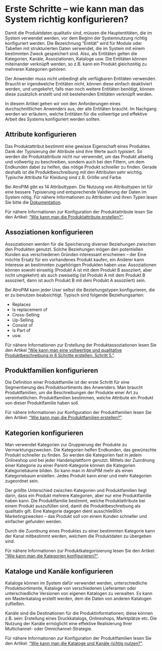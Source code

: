 # Erste Schritte – wie kann man das System richtig konfigurieren?

Damit die Produktdaten qualitativ sind, müssen die Hauptentitäten, die im System verwendet werden, vor dem Beginn der Systemnutzung richtig konfiguriert werden. Die Bezeichnung “Entität” wird für Module oder Tabellen mit strukturierten Daten verwendet, die im System mit einem bestimmten Zweck gespeichert sind. Also, als Entitäten gelten die Kategorien, Kanäle, Assoziationen, Kataloge usw. Die Entitäten können miteinander verknüpft werden, so z.B. kann ein Produkt gleichzeitig zu mehreren Kategorien gehören. 

Der Anwender muss nicht unbedingt alle verfügbaren Entitäten verwenden. Braucht er irgendwelche Entitäten nicht, können diese einfach deaktiviert werden, und umgekehrt, falls man noch weitere Entitäten benötigt, können diese zusätzlich erstellt und mit bestehenden Entitäten verknüpft werden.

In diesem Artikel gehen wir von den Anforderungen eines durchschnittlichen Anwenders aus, der alle Entitäten braucht. Im Nachgang werden wir erläutern, welche Entitäten für die vollwertige und effektive Arbeit des Systems konfiguriert werden sollten. 

## Attribute konfigurieren

Das Produktattribut bestimmt eine gewisse Eigenschaft eines Produktes. Dank der Typisierung der Attribute sind ihre Werte auch typisiert. So werden die Produktattribute nicht nur verwendet, um das Produkt allseitig und vollwertig zu beschreiben, sondern auch bei den Filtern, um dem Endkunden dabei zu helfen, das nötige Produkt schneller zu finden. Gerade deshalb ist die Produktbeschreibung mit den Attributen sehr wichtig. Typische Attribute für Kleidung sind z.B. Größe und Farbe. 

Bei AtroPIM gibt es 14 Attributtypen. Die Nutzung von Attributtypen ist für eine bessere Typisierung und entsprechende Validierung der Daten im System nötig. Für nähere Informationen zu Attributen und ihren Typen lesen Sie bitte die [Dokumentation](/atrocore/docs/blob/master/atropim/user-guide/attributes.md). 

Für nähere Informationen zur Konfiguration der Produktattribute lesen Sie den Artikel: [“Wie kann man die Produktattribute erstellen?”](./wie-kann-man-die-produktattribute-erstellen.md).

## Assoziationen konfigurieren

Assoziationen werden für die Speicherung diverser Beziehungen zwischen den Produkten genutzt. Solche Beziehungen mögen den potentiellen Kunden aus verschiedenen Gründen interessant erscheinen – der Eine möchte Ersatz für ein vorhandenes Produkt kaufen, ein Anderer kann Interesse an bestimmten zugehörigen Produkten haben usw. Assoziationen können sowohl einseitig (Produkt A ist mit dem Produkt B assoziiert, aber nicht umgekehrt) als auch zweiseitig (ist Produkt A mit dem Produkt B assoziiert, dann ist auch Produkt B mit dem Produkt A assoziiert) sein. 

Bei AtroPIM kann jeder User selbst die Beziehungstypen konfigurieren, die er zu benutzen beabsichtigt. Typisch sind folgende Beziehungsarten: 

-   Replaces
-   Is replacement of
-   Cross-Selling
-   Up-Selling
-   Consist of
-   Is Part of
-   usw.

Für nähere Informationen zur Erstellung der Produktassoziationen lesen Sie den Artikel [“Wie kann man eine vollwertige und qualitative Produktbeschreibung in 6 Schritte erstellen. Schritt 5.”](./produktbeschreibung-in-6-schritten.md#schritt-5-geben-sie-assoziierte-produkte-an).

## Produktfamilien konfigurieren

Die Definition einer Produktfamilie ist der erste Schritt für eine Segmentierung des Produktsortiments des Anwenders. Man braucht Produktfamilien, um die Beschreibungen der Produkte einer Art zu vereinheitlichen. Produktfamilien bestimmen, welche Attribute ein Produkt von dieser Produktfamilie haben soll. 

Für nähere Informationen zur Konfiguration der Produktfamilien lesen Sie den Artikel: [“Wie kann man die Produktfamilien erstellen?”](./wie-kann-man-die-produktfamilien-erstellen.md).

## Kategorien konfigurieren

Man verwendet Kategorien zur Gruppierung der Produkte zu Vermarktungszwecken. Die Kategorien helfen Endkunden, das gewünschte Produkt schneller zu finden. So werden die Kategorien fast in jedem Onlineshop und bei jeder Handelsplattform genutzt. Mittels der Zuordnung einer Kategorie zu einer Parent-Kategorie können die Kategorien Kategoriebäume bilden. So kann man in AtroPIM mehr als einen Kategoriebaum erstellen. Jedes Produkt kann einer und mehr Kategorien zugeordnet sein. 

Der größte Unterschied zwischen Kategorien und Produktfamilien liegt darin, dass ein Produkt mehrere Kategorien, aber nur eine Produktfamilie haben kann. Die Produktfamilie bestimmt, welche Produktattribute bei einem Produkt auszufüllen sind, damit die Produktbeschreibung als qualitativ gilt. Eine Kategorie dagegen dient ausschließlich Marketingzwecken – das Produkt soll von einem Kunden schneller und einfacher gefunden werden.

Durch die Zuordnung eines Produktes zu einer bestimmten Kategorie kann der Kanal mitbestimmt werden, welchem die Produktdaten zu übergeben sind.

Für nähere Informationen zur  Produktkategorisierung lesen Sie den Artikel: [“Wie kann man die Kategorien konfigurieren?”](./wie-kann-man-die-kategorien-konfigurieren.md). 

## Kataloge und Kanäle konfigurieren

Kataloge können im System dafür verwendet werden, unterschiedliche Produktsortimente, Kataloge von verschiedenen Lieferanten oder unterschiedliche Versionen von eigenen Katalogen zu verwalten. Es kann ein Masterkatalog erstellt werden, dem die Daten von anderen Katalogen zufließen.

Kanäle sind die Destinationen für die Produktinformationen; diese können z.B. sein: Erstellung eines Druckkatalogs, Onlineshops, Marktplätze etc. Die Nutzung der Kanäle ermöglicht eine effektive Realisierung Ihrer Multichannel- oder Omnichannel-Strategie.

Für nähere Informationen zur Konfiguration der Produktfamilien lesen Sie den Artikel: [“Wie kann man die Kataloge und Kanäle richtig nutzen?”](./kataloge-und-kanaele-richtig-nutzen.md). 
